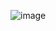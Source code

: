 ![image](https://user-images.githubusercontent.com/77222540/209642400-18c4e904-e984-4332-a590-649b7d299253.png)
